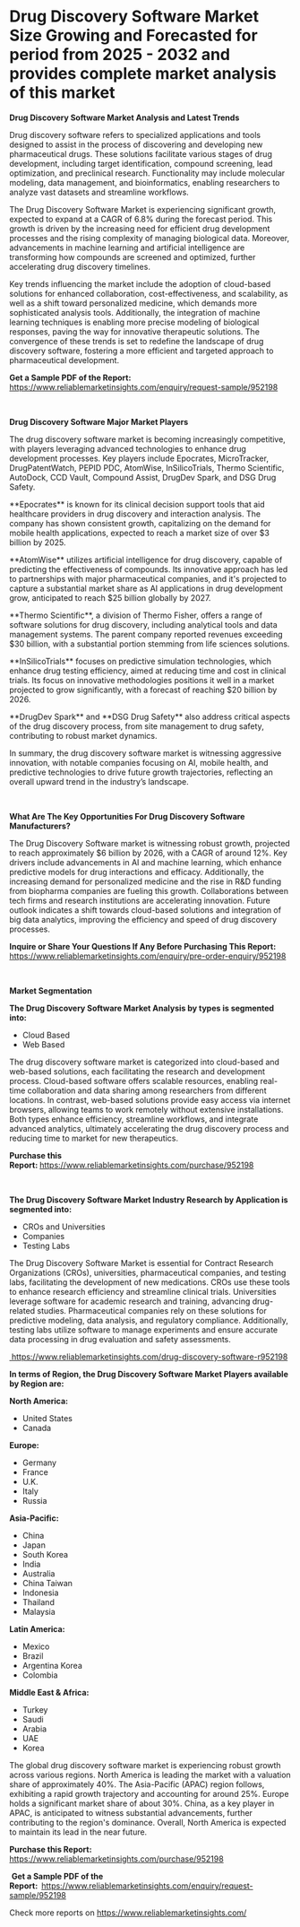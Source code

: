 <p><h1>Drug Discovery Software Market Size Growing and Forecasted for period from 2025 - 2032 and provides complete market analysis of this market</h1></p><p><strong>Drug Discovery Software Market Analysis and Latest Trends</strong></p>
<p><p>Drug discovery software refers to specialized applications and tools designed to assist in the process of discovering and developing new pharmaceutical drugs. These solutions facilitate various stages of drug development, including target identification, compound screening, lead optimization, and preclinical research. Functionality may include molecular modeling, data management, and bioinformatics, enabling researchers to analyze vast datasets and streamline workflows.</p><p>The Drug Discovery Software Market is experiencing significant growth, expected to expand at a CAGR of 6.8% during the forecast period. This growth is driven by the increasing need for efficient drug development processes and the rising complexity of managing biological data. Moreover, advancements in machine learning and artificial intelligence are transforming how compounds are screened and optimized, further accelerating drug discovery timelines.</p><p>Key trends influencing the market include the adoption of cloud-based solutions for enhanced collaboration, cost-effectiveness, and scalability, as well as a shift toward personalized medicine, which demands more sophisticated analysis tools. Additionally, the integration of machine learning techniques is enabling more precise modeling of biological responses, paving the way for innovative therapeutic solutions. The convergence of these trends is set to redefine the landscape of drug discovery software, fostering a more efficient and targeted approach to pharmaceutical development.</p></p>
<p><strong>Get a Sample PDF of the Report:&nbsp;</strong> <a href="https://www.reliablemarketinsights.com/enquiry/request-sample/952198?utm_campaign=2199&utm_medium=2&utm_source=Github&utm_content=ia&utm_term=06032025&utm_id=drug-discovery-software">https://www.reliablemarketinsights.com/enquiry/request-sample/952198</a></p>
<p>&nbsp;</p>
<p><strong>Drug Discovery Software Major Market Players</strong></p>
<p><p>The drug discovery software market is becoming increasingly competitive, with players leveraging advanced technologies to enhance drug development processes. Key players include Epocrates, MicroTracker, DrugPatentWatch, PEPID PDC, AtomWise, InSilicoTrials, Thermo Scientific, AutoDock, CCD Vault, Compound Assist, DrugDev Spark, and DSG Drug Safety.</p><p>**Epocrates** is known for its clinical decision support tools that aid healthcare providers in drug discovery and interaction analysis. The company has shown consistent growth, capitalizing on the demand for mobile health applications, expected to reach a market size of over $3 billion by 2025.</p><p>**AtomWise** utilizes artificial intelligence for drug discovery, capable of predicting the effectiveness of compounds. Its innovative approach has led to partnerships with major pharmaceutical companies, and it's projected to capture a substantial market share as AI applications in drug development grow, anticipated to reach $25 billion globally by 2027.</p><p>**Thermo Scientific**, a division of Thermo Fisher, offers a range of software solutions for drug discovery, including analytical tools and data management systems. The parent company reported revenues exceeding $30 billion, with a substantial portion stemming from life sciences solutions.</p><p>**InSilicoTrials** focuses on predictive simulation technologies, which enhance drug testing efficiency, aimed at reducing time and cost in clinical trials. Its focus on innovative methodologies positions it well in a market projected to grow significantly, with a forecast of reaching $20 billion by 2026.</p><p>**DrugDev Spark** and **DSG Drug Safety** also address critical aspects of the drug discovery process, from site management to drug safety, contributing to robust market dynamics.</p><p>In summary, the drug discovery software market is witnessing aggressive innovation, with notable companies focusing on AI, mobile health, and predictive technologies to drive future growth trajectories, reflecting an overall upward trend in the industry’s landscape.</p></p>
<p>&nbsp;</p>
<p><strong>What Are The Key Opportunities For Drug Discovery Software Manufacturers?</strong></p>
<p><p>The Drug Discovery Software market is witnessing robust growth, projected to reach approximately $6 billion by 2026, with a CAGR of around 12%. Key drivers include advancements in AI and machine learning, which enhance predictive models for drug interactions and efficacy. Additionally, the increasing demand for personalized medicine and the rise in R&D funding from biopharma companies are fueling this growth. Collaborations between tech firms and research institutions are accelerating innovation. Future outlook indicates a shift towards cloud-based solutions and integration of big data analytics, improving the efficiency and speed of drug discovery processes.</p></p>
<p><strong>Inquire or Share Your Questions If Any Before Purchasing This Report:</strong> <a href="https://www.reliablemarketinsights.com/enquiry/pre-order-enquiry/952198?utm_campaign=2199&utm_medium=2&utm_source=Github&utm_content=ia&utm_term=06032025&utm_id=drug-discovery-software">https://www.reliablemarketinsights.com/enquiry/pre-order-enquiry/952198</a></p>
<p>&nbsp;</p>
<p><strong>Market Segmentation</strong></p>
<p><strong>The Drug Discovery Software Market Analysis by types is segmented into:</strong></p>
<p><ul><li>Cloud Based</li><li>Web Based</li></ul></p>
<p><p>The drug discovery software market is categorized into cloud-based and web-based solutions, each facilitating the research and development process. Cloud-based software offers scalable resources, enabling real-time collaboration and data sharing among researchers from different locations. In contrast, web-based solutions provide easy access via internet browsers, allowing teams to work remotely without extensive installations. Both types enhance efficiency, streamline workflows, and integrate advanced analytics, ultimately accelerating the drug discovery process and reducing time to market for new therapeutics.</p></p>
<p><strong>Purchase this Report:&nbsp;</strong><a href="https://www.reliablemarketinsights.com/purchase/952198?utm_campaign=2199&utm_medium=2&utm_source=Github&utm_content=ia&utm_term=06032025&utm_id=drug-discovery-software">https://www.reliablemarketinsights.com/purchase/952198</a></p>
<p>&nbsp;</p>
<p><strong>The Drug Discovery Software Market Industry Research by Application is segmented into:</strong></p>
<p><ul><li>CROs and Universities</li><li>Companies</li><li>Testing Labs</li></ul></p>
<p><p>The Drug Discovery Software Market is essential for Contract Research Organizations (CROs), universities, pharmaceutical companies, and testing labs, facilitating the development of new medications. CROs use these tools to enhance research efficiency and streamline clinical trials. Universities leverage software for academic research and training, advancing drug-related studies. Pharmaceutical companies rely on these solutions for predictive modeling, data analysis, and regulatory compliance. Additionally, testing labs utilize software to manage experiments and ensure accurate data processing in drug evaluation and safety assessments.</p></p>
<p><a href="https://www.reliablemarketinsights.com/drug-discovery-software-r952198?utm_campaign=2199&utm_medium=2&utm_source=Github&utm_content=ia&utm_term=06032025&utm_id=drug-discovery-software">&nbsp;https://www.reliablemarketinsights.com/drug-discovery-software-r952198</a></p>
<p><strong>In terms of Region, the Drug Discovery Software Market Players available by Region are:</strong></p>
<p>
    <p> <strong> North America: </strong>
        <ul>
            <li>United States</li>
            <li>Canada</li>
        </ul>
        </p> 
    <p> <strong> Europe: </strong>
        <ul>
            <li>Germany</li>
            <li>France</li>
            <li>U.K.</li>
            <li>Italy</li>
            <li>Russia</li>
        </ul>
        </p> 
    <p> <strong> Asia-Pacific: </strong>
        <ul>
            <li>China</li>
            <li>Japan</li>
            <li>South Korea</li>
            <li>India</li>
            <li>Australia</li>
            <li>China Taiwan</li>
            <li>Indonesia</li>
            <li>Thailand</li>
            <li>Malaysia</li>
        </ul>
        </p> 
    <p> <strong> Latin America: </strong>
        <ul>
            <li>Mexico</li>
            <li>Brazil</li>
            <li>Argentina Korea</li>
            <li>Colombia</li>
        </ul>
        </p> 
    <p> <strong> Middle East & Africa: </strong>
        <ul>
            <li>Turkey</li>
            <li>Saudi</li>
            <li>Arabia</li>
            <li>UAE</li>
            <li>Korea</li>
        </ul>
    </p>
    </p>
<p><p>The global drug discovery software market is experiencing robust growth across various regions. North America is leading the market with a valuation share of approximately 40%. The Asia-Pacific (APAC) region follows, exhibiting a rapid growth trajectory and accounting for around 25%. Europe holds a significant market share of about 30%. China, as a key player in APAC, is anticipated to witness substantial advancements, further contributing to the region's dominance. Overall, North America is expected to maintain its lead in the near future.</p></p>
<p><strong>Purchase this Report: </strong><a href="https://www.reliablemarketinsights.com/purchase/952198?utm_campaign=2199&utm_medium=2&utm_source=Github&utm_content=ia&utm_term=06032025&utm_id=drug-discovery-software">https://www.reliablemarketinsights.com/purchase/952198</a></p>
<p>&nbsp;<strong>Get a Sample PDF of the Report:&nbsp;&nbsp;</strong><a href="https://www.reliablemarketinsights.com/enquiry/request-sample/952198?utm_campaign=2199&utm_medium=2&utm_source=Github&utm_content=ia&utm_term=06032025&utm_id=drug-discovery-software">https://www.reliablemarketinsights.com/enquiry/request-sample/952198</a></p>
<p><strong></strong></p>
<p>Check more reports on <a href="https://www.reliablemarketinsights.com/?utm_campaign=2199&utm_medium=2&utm_source=Github&utm_content=ia&utm_term=06032025&utm_id=drug-discovery-software">https://www.reliablemarketinsights.com/</a></p>